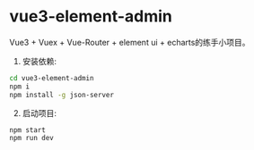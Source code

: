 # vue3-element-admin
Vue3 + Vuex + Vue-Router + element ui + echarts的练手小项目。

1. 安装依赖:

```bash
cd vue3-element-admin
npm i
npm install -g json-server
```

2. 启动项目:

```bash
npm start 
npm run dev
```
